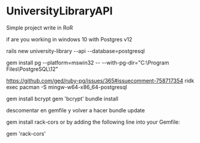 # UniversityLibraryAPI
Simple project write in RoR

if are you working in windows 10 with Postgres v12


rails new university-library --api --database=postgresql

gem install pg --platform=mswin32 -- --with-pg-dir="C:\Program Files\PostgreSQL\12"

https://github.com/ged/ruby-pg/issues/365#issuecomment-758717354
ridk exec pacman -S mingw-w64-x86_64-postgresql


gem install bcrypt
gem 'bcrypt'
bundle install

descomentar en gemfile y volver a hacer
bundle update

gem install rack-cors
or by adding the following line into your Gemfile:

gem 'rack-cors'
